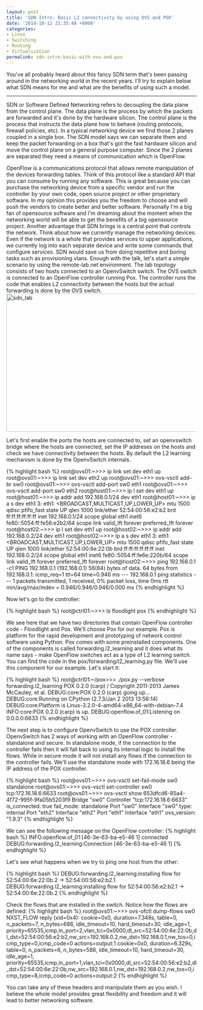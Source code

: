 ```yaml
---
layout: post
title: 'SDN Intro: Basic L2 connectivity by using OVS and POX'
date: '2014-10-12 21:35:48 +0000'
categories:
- Linux
- Switching
- Routing
- Virtualization
permalink: sdn-intro-basic-with-ovs-and-pox
---
```


You've all probably heard about this fancy SDN term that's been passing around in the networking world in the recent years. I'll try to explain below what SDN means for me and what are the benefits of using such a model. 

___

SDN or Software Defined Networking refers to decoupling the data plane from the control plane. The data plane is the process by which the packets are forwarded and it's done by the hardware silicon. The control plane is the process that instructs the data plane how to behave (routing protocols, firewall policies, etc). In a typical networking device we find those 2 planes coupled in a single box. The SDN model says we can separate them and keep the packet forwarding on a box that's got the fast hardware silicon and move the control plane on a general purpose computer. Since the 2 planes are separated they need a means of communication which is OpenFlow. 

OpenFlow is a communications protocol that allows remote manipulation of the devices forwarding tables. Think of this protocol like a standard API that you can consume by running any software. This is great because you can purchase the networking device from a specific vendor and run the controller by your own code, open source project or other proprietary software. In my opinion this provides you the freedom to choose and will push the vendors to create better and better software. Personally I'm a big fan of opensource software and I'm dreaming about the moment when the networking world will be able to get the benefits of a big opensource project. 
Another advantage that SDN brings is a central point that controls the network. Think about how we currently manage the networking devices. Even if the network is a whole that provides services to upper applications, we currently log into each separate device and write some commands that configure services. SDN would save us from doing repetitive and boring tasks such as provisioning vlans.
Enough with the talk, let's start a simple scenario by using the remote-lab.net environment. The lab topology consists of two hosts connected to an OpenvSwitch switch. The OVS switch is connected to an OpenFlow controller running Pox. The controller runs the code that enables L2 connectivity between the hosts but the actual forwarding is done by the OVS switch.
<a href="{{'/public/images/sdn_lab.png' | prepend: site.baseurl | prepend: site.url }}"><img src="{{'/public/images/sdn_lab.png' | prepend: site.baseurl | prepend: site.url }}" alt="sdn_lab" width="686" height="364" class="aligncenter size-full wp-image-284" /></a>

Let's first enable the ports the hosts are connected to, set an openvswitch bridge where the hosts are connected, set the IP addreses on the hosts and check we have connectivity between the hosts. By default the L2 learning mechanism is done by the OpenvSwitch internals. 

{% highlight bash %}
root@ovs01:~>>> ip link set dev eth1 up
root@ovs01:~>>> ip link set dev eth2 up
root@ovs01:~>>> ovs-vsctl add-br sw0
root@ovs01:~>>> ovs-vsctl add-port sw0 eth1
root@ovs01:~>>> ovs-vsctl add-port sw0 eth2
root@host01:~>>> ip l set dev eth1 up
root@host01:~>>> ip addr add 192.168.0.1/24 dev eth1
root@host01:~>>> ip a s dev eth1
3: eth1: <BROADCAST,MULTICAST,UP,LOWER_UP> mtu 1500 qdisc pfifo_fast state UP qlen 1000
    link/ether 52:54:00:56:e2:b2 brd ff:ff:ff:ff:ff:ff
    inet 192.168.0.1/24 scope global eth1
    inet6 fe80::5054:ff:fe56:e2b2/64 scope link
       valid_lft forever preferred_lft forever
root@host02:~>>> ip l set dev eth1 up
root@host02:~>>> ip addr add 192.168.0.2/24 dev eth1
root@host02:~>>> ip a s dev eth1
3: eth1: <BROADCAST,MULTICAST,UP,LOWER_UP> mtu 1500 qdisc pfifo_fast state UP qlen 1000
    link/ether 52:54:00:6e:22:0b brd ff:ff:ff:ff:ff:ff
    inet 192.168.0.2/24 scope global eth1
    inet6 fe80::5054:ff:fe6e:220b/64 scope link
       valid_lft forever preferred_lft forever
root@host02:~>>> ping 192.168.0.1 -c1
PING 192.168.0.1 (192.168.0.1) 56(84) bytes of data.
64 bytes from 192.168.0.1: icmp_req=1 ttl=64 time=0.946 ms
--- 192.168.0.1 ping statistics ---
1 packets transmitted, 1 received, 0% packet loss, time 0ms
rtt min/avg/max/mdev = 0.946/0.946/0.946/0.000 ms</code>
{% endhighlight %}

Now let's go to the controller:

{% highlight bash %}
root@ctrl01:~>>> ls
floodlight  pox
{% endhighlight %}

We see here that we have two directories that contain OpenFlow controller code - Floodlight and Pox. We'll choose Pox for our example. Pox is platform for the rapid development and prototyping of network control software using Python. Pox comes with some preinstalled components. One of the components is called forwarding.l2_learning and it does what its name says - make OpenFlow switches act as a type of L2 learning switch. You can find the code in the pox/forwarding/l2_learning.py file. We'll use this component for our example. Let's start it:

{% highlight bash %}
root@ctrl01:~/pox>>> ./pox.py --verbose forwarding.l2_learning
POX 0.2.0 (carp) / Copyright 2011-2013 James McCauley, et al.
DEBUG:core:POX 0.2.0 (carp) going up...
DEBUG:core:Running on CPython (2.7.3/Jan 2 2013 13:56:14)
DEBUG:core:Platform is Linux-3.2.0-4-amd64-x86_64-with-debian-7.4
INFO:core:POX 0.2.0 (carp) is up.
DEBUG:openflow.of_01:Listening on 0.0.0.0:6633
{% endhighlight %}

The next step is to configure OpenvSwitch to use the POX controller. OpenvSwitch has 2 ways of working with an OpenFlow controller - standalone and secure. In standalone mode, if the connection to the controller fails then it will fall back to using its internal logic to install the flows. While in secure mode it will not install any flows if the connection to the controller fails. We'll use the standalone mode with 172.16.18.6 being the IP address of the POX controller.

{% highlight bash %}
root@ovs01:~>>> ovs-vsctl set-fail-mode sw0 standalone
root@ovs01:~>>> ovs-vsctl set-controller sw0 tcp:172.16.18.6:6633
root@ovs01:~>>> ovs-vsctl show
653dfcd6-85a4-4f72-995f-9fa05b5203f9
    Bridge "sw0"
        Controller "tcp:172.16.18.6:6633"
            is_connected: true
        fail_mode: standalone
        Port "sw0"
            Interface "sw0"
                type: internal
        Port "eth2"
            Interface "eth2"
        Port "eth1"
            Interface "eth1"
    ovs_version: "1.9.3"
{% endhighlight %}

We can see the following message on the OpenFlow controller:
{% highlight bash %}
INFO:openflow.of_01:[46-3e-63-ba-e5-46 1] connected
DEBUG:forwarding.l2_learning:Connection [46-3e-63-ba-e5-46 1]
{% endhighlight %}

Let's see what happens when we try to ping one host from the other:

{% highlight bash %}
DEBUG:forwarding.l2_learning:installing flow for 52:54:00:6e:22:0b.2 -> 52:54:00:56:e2:b2.1
DEBUG:forwarding.l2_learning:installing flow for 52:54:00:56:e2:b2.1 -> 52:54:00:6e:22:0b.2
{% endhighlight %}

Check the flows that are installed in the switch. Notice how the flows are defined:
{% highlight bash %}
root@ovs01:~>>> ovs-ofctl dump-flows sw0
NXST_FLOW reply (xid=0x4):
 cookie=0x0, duration=7.348s, table=0, n_packets=7, n_bytes=686, idle_timeout=10, hard_timeout=30, idle_age=1, priority=65535,icmp,in_port=2,vlan_tci=0x0000,dl_src=52:54:00:6e:22:0b,dl_dst=52:54:00:56:e2:b2,nw_src=192.168.0.2,nw_dst=192.168.0.1,nw_tos=0,icmp_type=0,icmp_code=0 actions=output:1
 cookie=0x0, duration=6.329s, table=0, n_packets=6, n_bytes=588, idle_timeout=10, hard_timeout=30, idle_age=1, priority=65535,icmp,in_port=1,vlan_tci=0x0000,dl_src=52:54:00:56:e2:b2,dl_dst=52:54:00:6e:22:0b,nw_src=192.168.0.1,nw_dst=192.168.0.2,nw_tos=0,icmp_type=8,icmp_code=0 actions=output:2
 {% endhighlight %}

You can take any of these headers and manipulate them as you wish. I believe the whole model provides great flexibility and freedom and it will lead to better networking software. 
